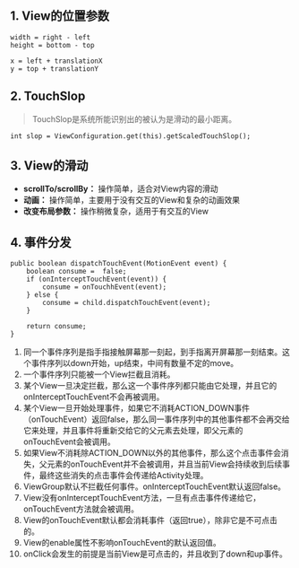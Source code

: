 ## 1. View的位置参数
```
width = right - left
height = bottom - top

x = left + translationX
y = top + translationY
```
## 2. TouchSlop
> TouchSlop是系统所能识别出的被认为是滑动的最小距离。

```
int slop = ViewConfiguration.get(this).getScaledTouchSlop();
```

## 3. View的滑动
* **scrollTo/scrollBy：** 操作简单，适合对View内容的滑动
* **动画：** 操作简单，主要用于没有交互的View和复杂的动画效果
* **改变布局参数：** 操作稍微复杂，适用于有交互的View

## 4. 事件分发
```
public boolean dispatchTouchEvent(MotionEvent event) {
    boolean consume =  false;
    if (onInterceptTouchEvent(event)) {
        consume = onTouchhEvent(event);
    } else {
        consume = child.dispatchTouchEvent(event);
    }
    
    return consume;
}
```

1. 同一个事件序列是指手指接触屏幕那一刻起，到手指离开屏幕那一刻结束。这个事件序列以down开始，up结束，中间有数量不定的move。
2. 一个事件序列只能被一个View拦截且消耗。
3. 某个View一旦决定拦截，那么这一个事件序列都只能由它处理，并且它的onInterceptTouchEvent不会再被调用。
4. 某个View一旦开始处理事件，如果它不消耗ACTION_DOWN事件（onTouchEvent）返回false，那么同一事件序列中的其他事件都不会再交给它来处理，并且事件将重新交给它的父元素去处理，即父元素的onTouchEvent会被调用。
5. 如果View不消耗除ACTION_DOWN以外的其他事件，那么这个点击事件会消失，父元素的onTouchEvent并不会被调用，并且当前View会持续收到后续事件，最终这些消失的点击事件会传递给Activity处理。
6. ViewGroup默认不拦截任何事件。onInterceptTouchEvent默认返回false。
7. View没有onInterceptTouchEvent方法，一旦有点击事件传递给它，onTouchEvent方法就会被调用。
8. View的onTouchEvent默认都会消耗事件（返回true），除非它是不可点击的。
9. View的enable属性不影响onTouchEvent的默认返回值。
10. onClick会发生的前提是当前View是可点击的，并且收到了down和up事件。
